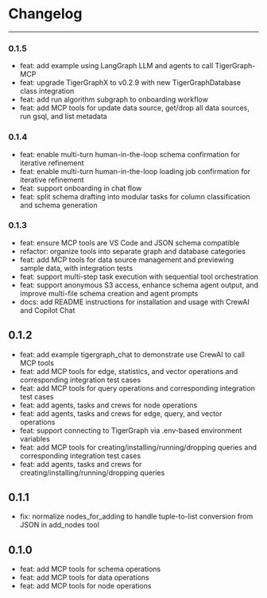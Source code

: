 # Changelog

---
### 0.1.5
- feat: add example using LangGraph LLM and agents to call TigerGraph-MCP
- feat: upgrade TigerGraphX to v0.2.9 with new TigerGraphDatabase class integration
- feat: add run algorithm subgraph to onboarding workflow
- feat: add MCP tools for update data source, get/drop all data sources, run gsql, and list metadata

### 0.1.4
- feat: enable multi-turn human-in-the-loop schema confirmation for iterative refinement
- feat: enable multi-turn human-in-the-loop loading job confirmation for iterative refinement
- feat: support onboarding in chat flow
- feat: split schema drafting into modular tasks for column classification and schema generation

### 0.1.3
- feat: ensure MCP tools are VS Code and JSON schema compatible
- refactor: organize tools into separate graph and database categories
- feat: add MCP tools for data source management and previewing sample data, with integration tests
- feat: support multi-step task execution with sequential tool orchestration
- feat: support anonymous S3 access, enhance schema agent output, and improve multi-file schema creation and agent prompts
- docs: add README instructions for installation and usage with CrewAI and Copilot Chat

## 0.1.2
- feat: add example tigergraph_chat to demonstrate use CrewAI to call MCP tools
- feat: add MCP tools for edge, statistics, and vector operations and corresponding integration test cases
- feat: add MCP tools for query operations and corresponding integration test cases
- feat: add agents, tasks and crews for node operations
- feat: add agents, tasks and crews for edge, query, and vector operations
- feat: support connecting to TigerGraph via .env-based environment variables
- feat: add MCP tools for creating/installing/running/dropping queries and corresponding integration test cases
- feat: add agents, tasks and crews for creating/installing/running/dropping queries

## 0.1.1
- fix: normalize nodes_for_adding to handle tuple-to-list conversion from JSON in add_nodes tool

## 0.1.0
- feat: add MCP tools for schema operations
- feat: add MCP tools for data operations
- feat: add MCP tools for node operations
